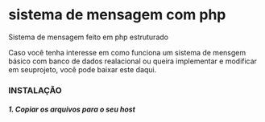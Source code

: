# sistema de mensagem com php
Sistema de mensagem feito em php estruturado

Caso você tenha interesse em como funciona um sistema de mensgem básico com banco de dados realacional ou queira implementar e modificar em seuprojeto, você pode baixar este daqui.

### INSTALAÇÃO

##### 1. Copiar os arquivos para o seu host
